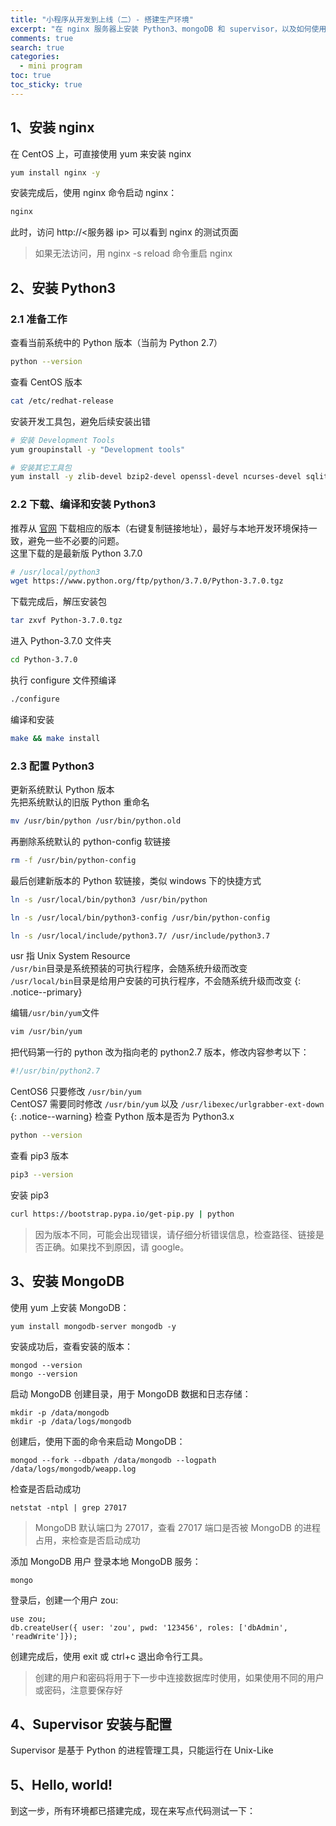 ```yaml
---
title: "小程序从开发到上线（二）- 搭建生产环境"
excerpt: "在 nginx 服务器上安装 Python3、mongoDB 和 supervisor，以及如何使用 supervisor 管理进程"
comments: true
search: true
categories: 
  - mini program
toc: true
toc_sticky: true
---
```

## 1、安装 nginx
在 CentOS 上，可直接使用 yum 来安装 nginx
```bash
yum install nginx -y
```
安装完成后，使用 nginx 命令启动 nginx：

```bash
nginx
```
此时，访问 http://\<服务器 ip\> 可以看到 nginx 的测试页面

> 如果无法访问，用 nginx -s reload 命令重启 nginx

## 2、安装 Python3
### 2.1 准备工作
查看当前系统中的 Python 版本（当前为 Python 2.7）
```bash
python --version
```
查看 CentOS 版本
```bash
cat /etc/redhat-release
```
安装开发工具包，避免后续安装出错  
```bash
# 安装 Development Tools
yum groupinstall -y "Development tools"

# 安装其它工具包
yum install -y zlib-devel bzip2-devel openssl-devel ncurses-devel sqlite-devel
```
### 2.2 下载、编译和安装 Python3  
推荐从 [官网](https://www.python.org/downloads/source/) 下载相应的版本（右键复制链接地址），最好与本地开发环境保持一致，避免一些不必要的问题。  
这里下载的是最新版 Python 3.7.0
```bash
# /usr/local/python3
wget https://www.python.org/ftp/python/3.7.0/Python-3.7.0.tgz
```
下载完成后，解压安装包
```bash
tar zxvf Python-3.7.0.tgz
```
进入 Python-3.7.0 文件夹
```bash
cd Python-3.7.0
```
执行 configure 文件预编译
```bash
./configure
```
编译和安装
```bash
make && make install
```

### 2.3 配置 Python3  
更新系统默认 Python 版本  
先把系统默认的旧版 Python 重命名
```bash
mv /usr/bin/python /usr/bin/python.old
```
再删除系统默认的 python-config 软链接
```bash
rm -f /usr/bin/python-config
```
最后创建新版本的 Python 软链接，类似 windows 下的快捷方式
```bash
ln -s /usr/local/bin/python3 /usr/bin/python
```
```bash
ln -s /usr/local/bin/python3-config /usr/bin/python-config
```
```bash
ln -s /usr/local/include/python3.7/ /usr/include/python3.7
```

usr 指 Unix System Resource  
`/usr/bin`目录是系统预装的可执行程序，会随系统升级而改变  
`/usr/local/bin`目录是给用户安装的可执行程序，不会随系统升级而改变 
{: .notice--primary}

编辑`/usr/bin/yum`文件
```bash
vim /usr/bin/yum
```
把代码第一行的 python 改为指向老的 python2.7 版本，修改内容参考以下：
```python
#!/usr/bin/python2.7
```
CentOS6 只要修改 `/usr/bin/yum`   
CentOS7 需要同时修改 `/usr/bin/yum` 以及 `/usr/libexec/urlgrabber-ext-down`
{: .notice--warning}
检查 Python 版本是否为 Python3.x
```bash
python --version
```
查看 pip3 版本
```bash
pip3 --version
```
安装 pip3
```bash
curl https://bootstrap.pypa.io/get-pip.py | python
```
> 因为版本不同，可能会出现错误，请仔细分析错误信息，检查路径、链接是否正确。如果找不到原因，请 google。

## 3、安装 MongoDB

使用 yum 上安装 MongoDB：
```
yum install mongodb-server mongodb -y
```
安装成功后，查看安装的版本：
```
mongod --version
mongo --version
```
启动 MongoDB
创建目录，用于 MongoDB 数据和日志存储：
```
mkdir -p /data/mongodb
mkdir -p /data/logs/mongodb
```
创建后，使用下面的命令来启动 MongoDB：
```
mongod --fork --dbpath /data/mongodb --logpath /data/logs/mongodb/weapp.log
```
检查是否启动成功 
```
netstat -ntpl | grep 27017
```
> MongoDB 默认端口为 27017，查看 27017 端口是否被 MongoDB 的进程占用，来检查是否启动成功

添加 MongoDB 用户
登录本地 MongoDB 服务：
```
mongo
```
登录后，创建一个用户 zou:
```
use zou;
db.createUser({ user: 'zou', pwd: '123456', roles: ['dbAdmin', 'readWrite']});
```
创建完成后，使用 exit 或 ctrl+c 退出命令行工具。
> 创建的用户和密码将用于下一步中连接数据库时使用，如果使用不同的用户或密码，注意要保存好

## 4、Supervisor 安装与配置
Supervisor 是基于 Python 的进程管理工具，只能运行在 Unix-Like

## 5、Hello, world!
到这一步，所有环境都已搭建完成，现在来写点代码测试一下：